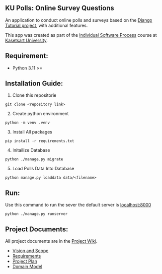 ## KU Polls: Online Survey Questions 

An application to conduct online polls and surveys based
on the [Django Tutorial project](https://docs.djangoproject.com/en/5.0/intro/tutorial01/), with
additional features.

This app was created as part of the [Individual Software Process](
https://cpske.github.io/ISP) course at [Kasetsart University](https://www.ku.ac.th).

## Requirement:

* Python 3.11 >=
  
## Installation Guide:

1. Clone this repositorie
```
git clone <repository link>
```

2. Create python environment
```
python -m venv .venv
```

3. Install All packages
```
pip install -r requirements.txt
```

4. Initailize Database
```
python ./manage.py migrate
```

5. Load Polls Data Into Database
```
python manage.py loaddata data/<filename>
```

## Run:

Use this command to run the sever the default server is [localhost:8000](http://localhost:8000)
```
python ./manage.py runserver
```
## Project Documents:

All project documents are in the [Project Wiki](../../wiki/Home).

- [Vision and Scope](../../wiki/Vision%20and%20Scope)
- [Requirements](../../wiki/Requirements)
- [Project Plan](../../wiki/Project%20Plan)
- [Domain Model](../../wiki/Domain%20Model)
